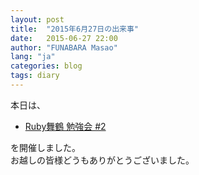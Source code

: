 ```yaml
---
layout: post
title:  "2015年6月27日の出来事"
date:   2015-06-27 22:00
author: "FUNABARA Masao"
lang: "ja"
categories: blog
tags: diary
---
```


本日は、

* [Ruby舞鶴 勉強会 #2](https://ruby-maizuru.doorkeeper.jp/events/25617)

を開催しました。  
お越しの皆様どうもありがとうございました。

